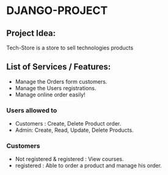 # DJANGO-PROJECT

## Project Idea:
Tech-Store is a store to sell technologies products




## List of Services / Features:

- Manage the Orders form customers.
- Manage the Users registrations.
- Manage online order easily!




### Users allowed to

- Customers : Create,  Delete Product order.
- Admin: Create, Read, Update, Delete Products.


### Customers

- Not registered & registered : View courses.
- registered : Able to order a product and manage his order.

